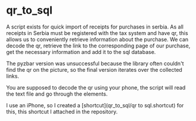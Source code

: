# qr_to_sql

A script exists for quick import of receipts for purchases in serbia. As all receipts in Serbia must be registered with the tax system and have qr, this allows us to conveniently retrieve information about the purchase. We can decode the qr, retrieve the link to the corresponding page of our purchase, get the necessary information and add it to the sql database.

The pyzbar version was unsuccessful because the library often couldn't find the qr on the picture, so the final version iterates over the collected links.

You are supposed to decode the qr using your phone, the script will read the text file and go through the elements.

I use an iPhone, so I created a [shortcut](qr_to_sql/qr to sql.shortcut) for this, this shortcut I attached in the repository.
